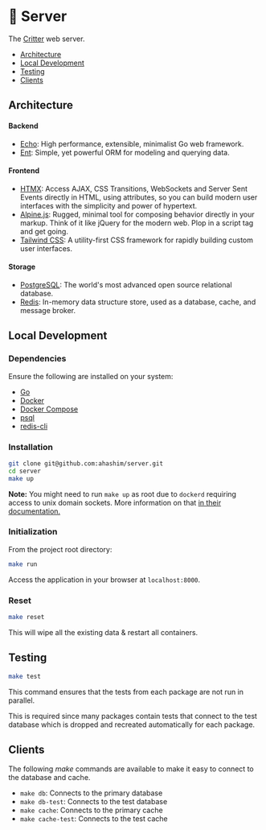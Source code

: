 # 🤖 Server

The [Critter](https://github.com/ahashim/critter) web server.

- [Architecture](#architecture)
- [Local Development](#local-development)
- [Testing](#testing)
- [Clients](#clients)

## Architecture

#### Backend

- [Echo](https://echo.labstack.com/): High performance, extensible, minimalist Go web framework.
- [Ent](https://entgo.io/): Simple, yet powerful ORM for modeling and querying data.

#### Frontend

- [HTMX](https://htmx.org/): Access AJAX, CSS Transitions, WebSockets and Server Sent Events directly in HTML, using attributes, so you can build modern user interfaces with the simplicity and power of hypertext.
- [Alpine.js](https://alpinejs.dev/): Rugged, minimal tool for composing behavior directly in your markup. Think of it like jQuery for the modern web. Plop in a script tag and get going.
- [Tailwind CSS](https://tailwindcss.com/): A utility-first CSS framework for rapidly building custom user interfaces.

#### Storage

- [PostgreSQL](https://www.postgresql.org/): The world's most advanced open source relational database.
- [Redis](https://redis.io/): In-memory data structure store, used as a database, cache, and message broker.

## Local Development

### Dependencies

Ensure the following are installed on your system:

- [Go](https://go.dev/)
- [Docker](https://www.docker.com/)
- [Docker Compose](https://docs.docker.com/compose/install/)
- [psql](https://www.postgresql.org/docs/13/app-psql.html)
- [redis-cli](https://redis.io/topics/rediscli)

### Installation

```zsh
git clone git@github.com:ahashim/server.git
cd server
make up
```

**Note:** You might need to run `make up` as root due to `dockerd` requiring
access to unix domain sockets. More information on that
[in their documentation.](https://docs.docker.com/engine/reference/commandline/dockerd/#daemon-socket-option)

### Initialization

From the project root directory:

```zsh
make run
```

Access the application in your browser at `localhost:8000`.

### Reset

```zsh
make reset
```

This will wipe all the existing data & restart all containers.

## Testing

```zsh
make test
```

This command ensures that the tests from each package are not run in parallel.

This is required since many packages contain tests that connect to the test
database which is dropped and recreated automatically for each package.

## Clients

The following _make_ commands are available to make it easy to connect to the database and cache.

- `make db`: Connects to the primary database
- `make db-test`: Connects to the test database
- `make cache`: Connects to the primary cache
- `make cache-test`: Connects to the test cache
